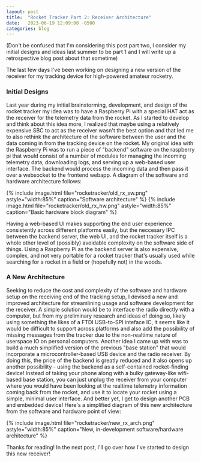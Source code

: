 ```yaml
---
layout: post
title:  "Rocket Tracker Part 2: Receiver Architecture"
date:   2023-06-19 12:09:00 -0500
categories: blog
---
```

(Don't be confused that I'm considering this post part two, I consider my initial designs and ideas last summer to be part 1 and I will write up a retrospective blog post about that sometime)

The last few days I've been working on designing a new version of the receiver for my tracking device for high-powered amateur rocketry. 

### Initial Designs

Last year during my initial brainstorming, development, and design of the rocket tracker my idea was to have a Raspberry Pi with a special HAT act as the receiver for the telemetry data from the rocket. As I started to develop and think about this idea more, I realized that maybe using a relatively expensive SBC to act as the receiver wasn't the best option and that led me to also rethink the architecture of the software between the user and the data coming in from the tracking device on the rocket. My original idea with the Raspberry Pi was to run a piece of "backend" software on the raspberry pi that would consist of a number of modules for managing the incoming telemetry data, downloading logs, and serving up a web-based user interface. The backend would process the incoming data and then pass it over a websocket to the frontend webapp. A diagram of the software and hardware architecture follows:

{% include image.html file="rocketracker/old_rx_sw.png" astyle="width:85%" caption="Software architecture" %}
{% include image.html file="rocketracker/old_rx_hw.png" astyle="width:85%" caption="Basic hardware block diagram" %}

<!-- TODO: Add image enlarge-on-click modal -->

Having a web-based UI makes supporting the end user experience consistently across different platforms easily, but the neccesary IPC between the backend server, the web UI, and the rocket tracker itself is a whole other level of (possibly) avoidable complexity on the software side of things. Using a Raspberry Pi as the backend server is also expensive, complex, and not very portable for a rocket tracker that's usually used while searching for a rocket in a field or (hopefully not) in the woods.

### A New Architecture

Seeking to reduce the cost and complexity of the software and hardware setup on the receiving end of the tracking setup, I devised a new and improved architecture for streamlining usage and software development for the receiver. A simple solution would be to interface the radio directly with a computer, but from my preliminary research and ideas of doing so, likely using something the likes of a FTDI USB-to-SPI inteface IC, it seems like it would be difficult to support across platforms and also add the possibility of missing messages from the tracker due to the non-realtime nature of userspace IO on personal computers. Another idea I came up with was to build a much simplified version of the previous "base station" that would incorporate a microcontroller-based USB device and the radio receiver. By doing this, the price of the  backend is greatly reduced and it also opens up another possibility - using the backend as a self-contained rocket-finding device! Instead of taking your phone along with a bulky gateway-like wifi-based base station, you can just unplug the receiver from your computer where you would have been looking at the realtime telemetry information coming back from the rocket, and use it to locate your rocket using a simple, minimal user interface. And better yet, I get to design another PCB and embedded device! Here's a simplified diagram of this new architecture from the software and hardware point of view:

{% include image.html file="rocketracker/new_rx_arch.png" astyle="width:85%" caption="New, in-development software/hardware architecture" %}

Thanks for reading! In the next post, I'll go over how I've started to design this new receiver! 
